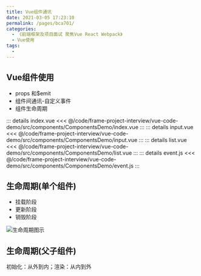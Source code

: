 ```yaml
---
title: Vue组件通讯
date: 2021-03-05 17:23:10
permalink: /pages/bca701/
categories:
  - 《前端框架及项目面试 聚焦Vue React Webpack》
  - Vue使用
tags:
  - 
---
```


## Vue组件使用

* props 和$emit
* 组件间通讯-自定义事件
* 组件生命周期

::: details index.vue
<<< @/code/frame-project-interview/vue-code-demo/src/components/ComponentsDemo/index.vue
:::
::: details input.vue
<<< @/code/frame-project-interview/vue-code-demo/src/components/ComponentsDemo/input.vue
:::
::: details list.vue
<<< @/code/frame-project-interview/vue-code-demo/src/components/ComponentsDemo/list.vue
:::
::: details event.js
<<< @/code/frame-project-interview/vue-code-demo/src/components/ComponentsDemo/event.js
:::

## 生命周期(单个组件)

* 挂载阶段
* 更新阶段
* 销毁阶段

![生命周期图示](https://cn.vuejs.org/images/lifecycle.png)

## 生命周期(父子组件)

初始化：从外到内；渲染：从内到外
